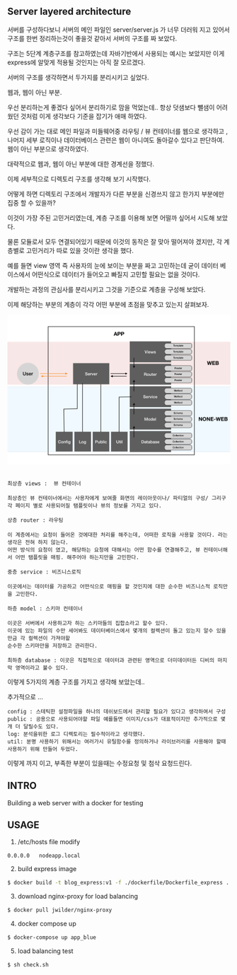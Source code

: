 ## Server layered architecture


서버를 구성하다보니 서버의 메인 파일인 server/server.js 가 너무 더러워 지고 있어서 구조를 한번 정리하는것이 좋을것 같아서 서버의 구조를 짜 보았다.

구조는 5단계 계층구조를 참고하였는데 자바기반에서 사용되는 예시는 보았지만 이게 express에 알맞게 적용될 것인지는 아직 잘 모르겠다.

서버의 구조를 생각하면서 두가지를 분리시키고 싶었다. 

웹과, 웹이 아닌 부분.

우선 분리하는게 좋겠다 싶어서 분리하기로 맘을 먹었는데.. 항상 덧샘보다 뺄샘이 어려웠던 것처럼 이게 생각보다 기준을 잡기가 애매 하였다.

우선 감이 가는 대로 메인 파일과 미들웨어중 라우팅 / 뷰 컨테이너를 웹으로 생각하고 , 나머지 세부 로직이나 데이터베이스 관련은 웹이 아니여도 돌아갈수 있다고 판단하여. 웹이 아닌 부분으로 생각하였다.

대략적으로 웹과, 웹이 아닌 부분에 대한 경계선을 정했다. 

이제 세부적으로 디렉토리 구조를 생각해 보기 시작했다.

어떻게 하면 디렉토리 구조에서 개발자가 다른 부분을 신경쓰지 않고 한가지 부분에만 집중 할 수 있을까?

이것이 가장 주된 고민거리였는데, 계층 구조를 이용해 보면 어떨까 싶어서 시도해 보았다.

물론 모듈로서 모두 연결되어있기 때문에 이것의 동작은 잘 맞아 떨어져야 겠지만, 각 계층별로 고민거리가 따로 있을 것이란 생각을 했다.

예를 들면 view 영역 즉 사용자의 눈에 보이는 부분을 짜고 고민하는데 굳이 데이터 베이스에서 어떤식으로 데이터가 들어오고 빠질지 고민할 필요는 없을 것이다.

개발하는 과정의 관심사를 분리시키고 그것을 기준으로 계층을 구성해 보았다.

이제 해당하는 부분의 계층이 각각 어떤 부분에 초점을 맞추고 있는지 살펴보자.

![server_img](server/public/image/img)


```text

최상층 views :  뷰 컨테이너

최상층인 뷰 컨테이너에서는 사용자에게 보여줄 화면의 레이아웃이나/ 파티얼의 구성/ 그리구 각 페이지 별로 사용되어질 탬플릿이나 뷰의 정보를 가지고 있다. 
 
상층 router : 라우팅

이 계층에서는 요청이 들어온 것에대한 처리를 해주는데, 어떠한 로직을 사용할 것이다. 라는 생각은 전혀 하지 않는다.
어떤 방식의 요청이 였고, 해당하는 요청에 대해서는 어떤 함수를 연결해주고, 뷰 컨테이너해서 어떤 탬플릿을 매핑. 해주어야 하는지만을 고민한다.
 
중층 service : 비즈니스로직

이곳에서는 데이터를 가공하고 어떤식으로 매핑을 할 것인지에 대한 순수한 비즈니스적 로직만을 고민한다.
 
하층 model : 스키마 컨테이너

이곳은 서버에서 사용하고자 하는 스키마들의 집합소라고 할수 있다. 
이곳에 있는 파일의 수만 세어봐도 데이터베이스에서 몇개의 컬렉션이 돌고 있는지 알수 있을만금 각 컬렉션이 가져야할
순수한 스키마만을 저장하고 관리한다.
 
최하층 database : 이곳은 직접적으로 데이터과 관련된 영역으로 더미데이터든 디비의 마지막 영역이라고 불수 있다.
```

이렇게 5가지의 계층 구조를 가지고 생각해 보았는데..

추가적으로 ...
```text
config : 스테틱한 설정파일을 하나의 데쉬보드에서 관리할 필요가 있다고 생각하여서 구성
public : 공용으로 사용되어야할 파일 예를들면 이미지/css가 대표적이지만 추가적으로 몇개 더 달릴수도 있다.
log: 분석을위한 로그 디렉토리는 필수적이라고 생각했다.
util: 분명 사용하기 위해서는 여러가시 유틸함수를 정의하거나 라이브러리를 사용해야 할때 사용하기 위해 만들어 두었다.
```

이렇게 까지 이고, 부족한 부분이 있을때는 수정요청 및 첨삭 요청드린다.

## INTRO

Building a web server with a docker for testing

## USAGE

1. /etc/hosts file modify

```vi
0.0.0.0   nodeapp.local
```

2. build express image

```sh
$ docker build -t blog_express:v1 -f ./dockerfile/Dockerfile_express .
```

3. download nginx-proxy for load balancing

```sh
$ docker pull jwilder/nginx-proxy 
```

4. docker compose up

```sh
$ docker-compose up app_blue
```

5. load balancing test

```sh
$ sh check.sh
```